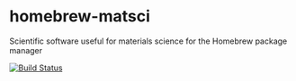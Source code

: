 # homebrew-matsci
Scientific software useful for materials science for the Homebrew package manager

[![Build Status](https://travis-ci.org/mkhorton/homebrew-matsci.svg?branch=master)](https://travis-ci.org/mkhorton/homebrew-matsci)

